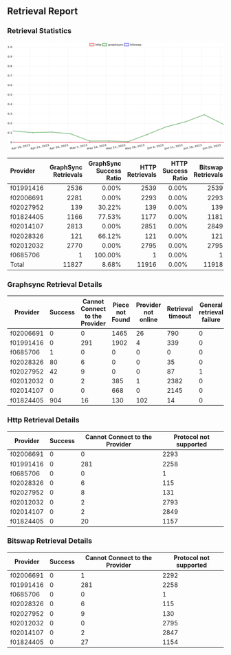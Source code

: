 ## Retrieval Report
### Retrieval Statistics
<img src="https://raw.githubusercontent.com/data-preservation-programs/filplus-checker-assets/main/filecoin-project/filecoin-plus-large-datasets/issues/1712/1687996213729.png"/>

| Provider  | GraphSync Retrievals | GraphSync Success Ratio | HTTP Retrievals | HTTP Success Ratio | Bitswap Retrievals | Bitswap Success Ratio |
| :-------- | -------------------: | ----------------------: | --------------: | -----------------: | -----------------: | --------------------: |
| f01991416 |                 2536 |                   0.00% |            2539 |              0.00% |               2539 |                 0.00% |
| f02006691 |                 2281 |                   0.00% |            2293 |              0.00% |               2293 |                 0.00% |
| f02027952 |                  139 |                  30.22% |             139 |              0.00% |                139 |                 0.00% |
| f01824405 |                 1166 |                  77.53% |            1177 |              0.00% |               1181 |                 0.00% |
| f02014107 |                 2813 |                   0.00% |            2851 |              0.00% |               2849 |                 0.00% |
| f02028326 |                  121 |                  66.12% |             121 |              0.00% |                121 |                 0.00% |
| f02012032 |                 2770 |                   0.00% |            2795 |              0.00% |               2795 |                 0.00% |
| f0685706  |                    1 |                 100.00% |               1 |              0.00% |                  1 |                 0.00% |
| Total     |                11827 |                   8.68% |           11916 |              0.00% |              11918 |                 0.00% |

### Graphsync Retrieval Details
| Provider  | Success | Cannot Connect to the Provider | Piece not Found | Provider not online | Retrieval timeout | General retrieval failure |
| --------- | ------- | ------------------------------ | --------------- | ------------------- | ----------------- | ------------------------- |
| f02006691 | 0       | 0                              | 1465            | 26                  | 790               | 0                         |
| f01991416 | 0       | 291                            | 1902            | 4                   | 339               | 0                         |
| f0685706  | 1       | 0                              | 0               | 0                   | 0                 | 0                         |
| f02028326 | 80      | 6                              | 0               | 0                   | 35                | 0                         |
| f02027952 | 42      | 9                              | 0               | 0                   | 87                | 1                         |
| f02012032 | 0       | 2                              | 385             | 1                   | 2382              | 0                         |
| f02014107 | 0       | 0                              | 668             | 0                   | 2145              | 0                         |
| f01824405 | 904     | 16                             | 130             | 102                 | 14                | 0                         |

### Http Retrieval Details
| Provider  | Success | Cannot Connect to the Provider | Protocol not supported |
| --------- | ------- | ------------------------------ | ---------------------- |
| f02006691 | 0       | 0                              | 2293                   |
| f01991416 | 0       | 281                            | 2258                   |
| f0685706  | 0       | 0                              | 1                      |
| f02028326 | 0       | 6                              | 115                    |
| f02027952 | 0       | 8                              | 131                    |
| f02012032 | 0       | 2                              | 2793                   |
| f02014107 | 0       | 2                              | 2849                   |
| f01824405 | 0       | 20                             | 1157                   |

### Bitswap Retrieval Details
| Provider  | Success | Cannot Connect to the Provider | Protocol not supported |
| --------- | ------- | ------------------------------ | ---------------------- |
| f02006691 | 0       | 1                              | 2292                   |
| f01991416 | 0       | 281                            | 2258                   |
| f0685706  | 0       | 0                              | 1                      |
| f02028326 | 0       | 6                              | 115                    |
| f02027952 | 0       | 9                              | 130                    |
| f02012032 | 0       | 0                              | 2795                   |
| f02014107 | 0       | 2                              | 2847                   |
| f01824405 | 0       | 27                             | 1154                   |
